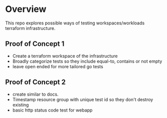 # Overview
This repo explores possible ways of testing workspaces/workloads terraform infrastructure.

## Proof of Concept 1
* Create a terraform workspace of the infrastructure
* Broadly categorize tests so they include equal-to, contains or not empty
* leave open ended for more tailored go tests

## Proof of Concept 2  
* create similar to docs. 
* Timestamp resource group with unique test id so they don't destroy existing
* basic http status code test for webapp
